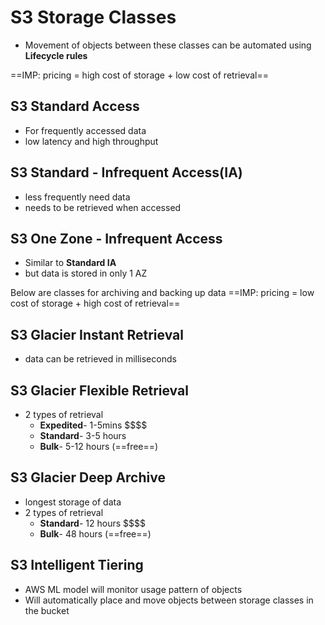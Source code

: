 
# S3 Storage Classes

- Movement of objects between these classes can be automated using **Lifecycle rules**


==IMP: pricing = high cost of storage + low cost of retrieval==
## S3 Standard Access

- For frequently accessed data
- low latency and high throughput
## S3 Standard - Infrequent Access(IA)

- less frequently need data
- needs to be retrieved when accessed

## S3 One Zone - Infrequent Access

- Similar to **Standard IA**
- but data is stored in only 1 AZ



Below are classes for archiving and backing up data
==IMP: pricing = low cost of storage + high cost of retrieval==
## S3 Glacier Instant Retrieval

- data can be retrieved in milliseconds

## S3 Glacier Flexible Retrieval

- 2 types of retrieval
	- **Expedited**- 1-5mins \$\$\$\$
	- **Standard**- 3-5 hours
	- **Bulk**- 5-12 hours (==free==)
	
## S3 Glacier Deep Archive

- longest storage of data
- 2 types of retrieval
	- **Standard**- 12 hours \$\$\$\$
	- **Bulk**- 48 hours (==free==)
## S3 Intelligent Tiering

- AWS ML model will monitor usage pattern of objects
- Will automatically place and move objects between storage classes in the bucket




